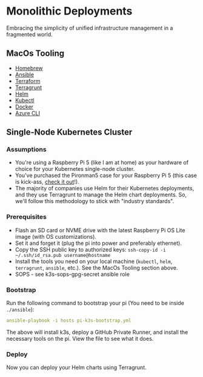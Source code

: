 # Monolithic Deployments
Embracing the simplicity of unified infrastructure management in a fragmented world.

## MacOs Tooling
- [Homebrew](https://brew.sh/)
- [Ansible](https://docs.ansible.com/ansible/latest/installation_guide/intro_installation.html#installing-ansible-on-macos)
- [Terraform](https://learn.hashicorp.com/tutorials/terraform/install-cli)
- [Terragrunt](https://terragrunt.gruntwork.io/docs/getting-started/install/)
- [Helm](https://helm.sh/docs/intro/install/)
- [Kubectl](https://kubernetes.io/docs/tasks/tools/install-kubectl-macos/)
- [Docker](https://docs.docker.com/docker-for-mac/install/)
- [Azure CLI](https://docs.microsoft.com/en-us/cli/azure/install-azure-cli-macos)

## Single-Node Kubernetes Cluster

### Assumptions
* You're using a Raspberry Pi 5 (like I am at home) as your hardware of choice for your Kubernetes single-node cluster.
* You've purchased the Pironman5 case for your Raspberry Pi 5 (this case is kick-ass, [check it out](https://docs.sunfounder.com/projects/pironman5/en/latest/)!).
* The majority of companies use Helm for their Kubernetes deployments, and they use Terragrunt to manage the Helm chart deployments. So, we'll follow this methodology to stick with "industry standards". 

### Prerequisites
- Flash an SD card or NVME drive with the latest Raspberry Pi OS Lite image (with OS customizations).
- Set it and forget it (plug the pi into power and preferably ethernet).
- Copy the SSH public key to authorized keys: `ssh-copy-id -i ~/.ssh/id_rsa.pub username@hostname`
- Install the tools you need on your local machine (`kubectl`, `helm`, `terragrunt`, `ansible`, etc.). See the MacOs Tooling section above.
- SOPS - see k3s-sops-gpg-secret ansible role

### Bootstrap

Run the following command to bootstrap your pi (You need to be inside `./ansible`):
```yaml
ansible-playbook -i hosts pi-k3s-bootstrap.yml
```

The above will install k3s, deploy a GitHub Private Runner, and install the necessary tools on the pi. View the file to see what it does.
### Deploy
Now you can deploy your Helm charts using Terragrunt.